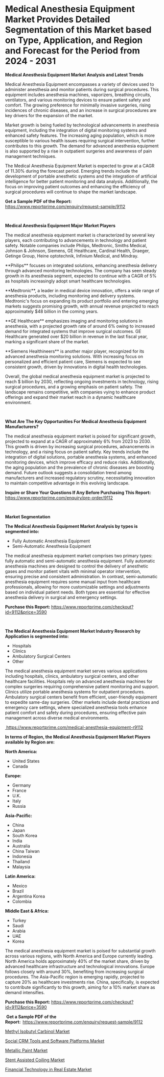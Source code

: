 <p><h1>Medical Anesthesia Equipment Market Provides Detailed Segmentation of this Market based on Type, Application, and Region and Forecast for the Period from 2024 - 2031</h1></p><p><strong>Medical Anesthesia Equipment Market Analysis and Latest Trends</strong></p>
<p><p>Medical Anesthesia Equipment encompasses a variety of devices used to administer anesthesia and monitor patients during surgical procedures. This equipment includes anesthesia machines, vaporizers, breathing circuits, ventilators, and various monitoring devices to ensure patient safety and comfort. The growing preference for minimally invasive surgeries, rising incidences of chronic diseases, and an increase in surgical procedures are key drivers for the expansion of the market.</p><p>Market growth is being fueled by technological advancements in anesthesia equipment, including the integration of digital monitoring systems and enhanced safety features. The increasing aging population, which is more susceptible to various health issues requiring surgical intervention, further contributes to this growth. The demand for advanced anesthesia equipment is also supported by a rise in outpatient surgeries and awareness of pain management techniques.</p><p>The Medical Anesthesia Equipment Market is expected to grow at a CAGR of 11.30% during the forecast period. Emerging trends include the development of portable anesthetic systems and the integration of artificial intelligence for better patient monitoring and data analysis. Additionally, the focus on improving patient outcomes and enhancing the efficiency of surgical procedures will continue to shape the market landscape.</p></p>
<p><strong>Get a Sample PDF of the Report:&nbsp;</strong> <a href="https://www.reportprime.com/enquiry/request-sample/9112?utm_campaign=10&utm_medium=2&utm_source=Github&utm_content=ia&utm_term=28112024&utm_id=medical-anesthesia-equipment">https://www.reportprime.com/enquiry/request-sample/9112</a></p>
<p>&nbsp;</p>
<p><strong>Medical Anesthesia Equipment Major Market Players</strong></p>
<p><p>The medical anesthesia equipment market is characterized by several key players, each contributing to advancements in technology and patient safety. Notable companies include Philips, Medtronic, Smiths Medical, Johnson & Johnson, Siemens, GE Healthcare, Cardinal Health, Draeger, Getinge Group, Heine optotechnik, Infinium Medical, and Mindray.</p><p>**Philips** focuses on integrated solutions, enhancing anesthesia delivery through advanced monitoring technologies. The company has seen steady growth in its anesthesia segment, expected to continue with a CAGR of 5% as hospitals increasingly adopt smart healthcare technologies.</p><p>**Medtronic**, a leader in medical device innovation, offers a wide range of anesthesia products, including monitoring and delivery systems. Medtronic's focus on expanding its product portfolio and entering emerging markets suggests promising growth, with annual revenue projected to reach approximately $48 billion in the coming years.</p><p>**GE Healthcare** emphasizes imaging and monitoring solutions in anesthesia, with a projected growth rate of around 6% owing to increased demand for integrated systems that improve surgical outcomes. GE Healthcare generated over $20 billion in revenue in the last fiscal year, marking a significant share of the market.</p><p>**Siemens Healthineers** is another major player, recognized for its advanced anesthesia monitoring solutions. With increasing focus on personalized and efficient patient care, Siemens is expected to see consistent growth, driven by innovations in digital health technologies.</p><p>Overall, the global medical anesthesia equipment market is projected to reach $<value> billion by 2030, reflecting ongoing investments in technology, rising surgical procedures, and a growing emphasis on patient safety. The landscape remains competitive, with companies vying to enhance product offerings and expand their market reach in a dynamic healthcare environment.</p></p>
<p>&nbsp;</p>
<p><strong>What Are The Key Opportunities For Medical Anesthesia Equipment Manufacturers?</strong></p>
<p><p>The medical anesthesia equipment market is poised for significant growth, projected to expand at a CAGR of approximately 6% from 2023 to 2030. This growth is driven by increasing surgical procedures, advancements in technology, and a rising focus on patient safety. Key trends include the integration of digital solutions, portable anesthesia systems, and enhanced monitoring devices, which improve efficacy and reduce risks. Additionally, the aging population and the prevalence of chronic diseases are boosting demand. Future outlook suggests a consolidation trend among manufacturers and increased regulatory scrutiny, necessitating innovation to maintain competitive advantage in this evolving landscape.</p></p>
<p><strong>Inquire or Share Your Questions If Any Before Purchasing This Report:</strong> <a href="https://www.reportprime.com/enquiry/pre-order/9112?utm_campaign=10&utm_medium=2&utm_source=Github&utm_content=ia&utm_term=28112024&utm_id=medical-anesthesia-equipment">https://www.reportprime.com/enquiry/pre-order/9112</a></p>
<p>&nbsp;</p>
<p><strong>Market Segmentation</strong></p>
<p><strong>The Medical Anesthesia Equipment Market Analysis by types is segmented into:</strong></p>
<p><ul><li>Fully Automatic Anesthesia Equipment</li><li>Semi-Automatic Anesthesia Equipment</li></ul></p>
<p><p>The medical anesthesia equipment market comprises two primary types: fully automatic and semi-automatic anesthesia equipment. Fully automatic anesthesia machines are designed to control the delivery of anesthetic gases and monitor patient vitals with minimal operator intervention, ensuring precise and consistent administration. In contrast, semi-automatic anesthesia equipment requires some manual input from healthcare professionals, allowing for more customizable settings and adjustments based on individual patient needs. Both types are essential for effective anesthesia delivery in surgical and emergency settings.</p></p>
<p><strong>Purchase this Report:&nbsp;</strong><a href="https://www.reportprime.com/checkout?id=9112&price=3590&utm_campaign=10&utm_medium=2&utm_source=Github&utm_content=ia&utm_term=28112024&utm_id=medical-anesthesia-equipment">https://www.reportprime.com/checkout?id=9112&price=3590</a></p>
<p>&nbsp;</p>
<p><strong>The Medical Anesthesia Equipment Market Industry Research by Application is segmented into:</strong></p>
<p><ul><li>Hospitals</li><li>Clinics</li><li>Ambulatory Surgical Centers</li><li>Other</li></ul></p>
<p><p>The medical anesthesia equipment market serves various applications including hospitals, clinics, ambulatory surgical centers, and other healthcare facilities. Hospitals rely on advanced anesthesia machines for complex surgeries requiring comprehensive patient monitoring and support. Clinics utilize portable anesthesia systems for outpatient procedures. Ambulatory surgical centers benefit from efficient, user-friendly equipment to expedite same-day surgeries. Other markets include dental practices and emergency care settings, where specialized anesthesia tools enhance patient comfort and safety during procedures, ensuring effective pain management across diverse medical environments.</p></p>
<p><a href="https://www.reportprime.com/medical-anesthesia-equipment-r9112?utm_campaign=10&utm_medium=2&utm_source=Github&utm_content=ia&utm_term=28112024&utm_id=medical-anesthesia-equipment">&nbsp;https://www.reportprime.com/medical-anesthesia-equipment-r9112</a></p>
<p><strong>In terms of Region, the Medical Anesthesia Equipment Market Players available by Region are:</strong></p>
<p>
    <p> <strong> North America: </strong>
        <ul>
            <li>United States</li>
            <li>Canada</li>
        </ul>
        </p> 
    <p> <strong> Europe: </strong>
        <ul>
            <li>Germany</li>
            <li>France</li>
            <li>U.K.</li>
            <li>Italy</li>
            <li>Russia</li>
        </ul>
        </p> 
    <p> <strong> Asia-Pacific: </strong>
        <ul>
            <li>China</li>
            <li>Japan</li>
            <li>South Korea</li>
            <li>India</li>
            <li>Australia</li>
            <li>China Taiwan</li>
            <li>Indonesia</li>
            <li>Thailand</li>
            <li>Malaysia</li>
        </ul>
        </p> 
    <p> <strong> Latin America: </strong>
        <ul>
            <li>Mexico</li>
            <li>Brazil</li>
            <li>Argentina Korea</li>
            <li>Colombia</li>
        </ul>
        </p> 
    <p> <strong> Middle East & Africa: </strong>
        <ul>
            <li>Turkey</li>
            <li>Saudi</li>
            <li>Arabia</li>
            <li>UAE</li>
            <li>Korea</li>
        </ul>
    </p>
    </p>
<p><p>The medical anesthesia equipment market is poised for substantial growth across various regions, with North America and Europe currently leading. North America holds approximately 40% of the market share, driven by advanced healthcare infrastructure and technological innovations. Europe follows closely with around 30%, benefiting from increasing surgical procedures. The Asia-Pacific region is emerging rapidly, projected to capture 20% as healthcare investments rise. China, specifically, is expected to contribute significantly to this growth, aiming for a 10% market share as demand intensifies.</p></p>
<p><strong>Purchase this Report: </strong><a href="https://www.reportprime.com/checkout?id=9112&price=3590&utm_campaign=10&utm_medium=2&utm_source=Github&utm_content=ia&utm_term=28112024&utm_id=medical-anesthesia-equipment">https://www.reportprime.com/checkout?id=9112&price=3590</a></p>
<p>&nbsp;<strong>Get a Sample PDF of the Report:&nbsp;&nbsp;</strong><a href="https://www.reportprime.com/enquiry/request-sample/9112?utm_campaign=10&utm_medium=2&utm_source=Github&utm_content=ia&utm_term=28112024&utm_id=medical-anesthesia-equipment">https://www.reportprime.com/enquiry/request-sample/9112</a></p>
<p><strong></strong></p>
<p><p><a href="https://www.linkedin.com/pulse/methyl-isobutyl-carbinol-market-outlook-forecast-from-2024-2031-xlxne?utm_campaign=10&utm_medium=2&utm_source=Github&utm_content=ia&utm_term=28112024&utm_id=medical-anesthesia-equipment">Methyl Isobutyl Carbinol Market</a></p><p><a href="https://issuu.com/reportprime-2/docs/social-crm-tools-and-software-platf_53007fa5ac566e?utm_campaign=10&utm_medium=2&utm_source=Github&utm_content=ia&utm_term=28112024&utm_id=medical-anesthesia-equipment">Social CRM Tools and Software Platforms Market</a></p><p><a href="https://www.linkedin.com/pulse/metallic-paint-market-evolution-future-outlook-forecasting-industry-gtwqe?utm_campaign=10&utm_medium=2&utm_source=Github&utm_content=ia&utm_term=28112024&utm_id=medical-anesthesia-equipment">Metallic Paint Market</a></p><p><a href="https://github.com/BryceTownsendr/Market-Research-Report-List-7/blob/main/stent-assisted-coiling-market.md?utm_campaign=10&utm_medium=2&utm_source=Github&utm_content=ia&utm_term=28112024&utm_id=medical-anesthesia-equipment">Stent Assisted Coiling Market</a></p><p><a href="https://issuu.com/reportprime-2/docs/financial-technology-in-real-estate_eb522f0b539bc2?utm_campaign=10&utm_medium=2&utm_source=Github&utm_content=ia&utm_term=28112024&utm_id=medical-anesthesia-equipment">Financial Technology in Real Estate Market</a></p></p>